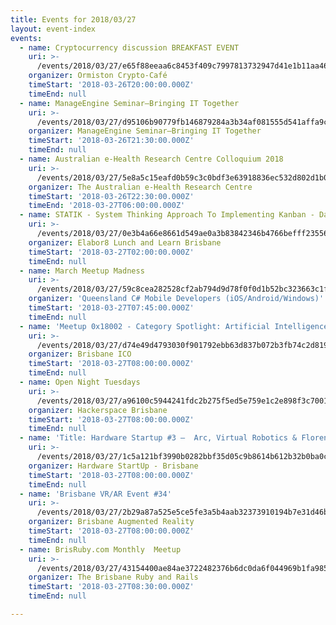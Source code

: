 ```yaml
---
title: Events for 2018/03/27
layout: event-index
events:
  - name: Cryptocurrency discussion BREAKFAST EVENT
    uri: >-
      /events/2018/03/27/e65f88eeaa6c8453f409c7997813732947d41e1b11aa4692d34236c3f8771369
    organizer: Ormiston Crypto-Café
    timeStart: '2018-03-26T20:00:00.000Z'
    timeEnd: null
  - name: ManageEngine Seminar—Bringing IT Together
    uri: >-
      /events/2018/03/27/d95106b90779fb146879284a3b34af081555d541affa9c583a9c1622ec676d30
    organizer: ManageEngine Seminar—Bringing IT Together
    timeStart: '2018-03-26T21:30:00.000Z'
    timeEnd: null
  - name: Australian e-Health Research Centre Colloquium 2018
    uri: >-
      /events/2018/03/27/5e8a5c15eafd0b59c3c0bdf3e63918836ec532d802d1b0404041d6459a7c2fb1
    organizer: The Australian e-Health Research Centre
    timeStart: '2018-03-26T22:30:00.000Z'
    timeEnd: '2018-03-27T06:00:00.000Z'
  - name: STATIK - System Thinking Approach To Implementing Kanban - Dave Pryce
    uri: >-
      /events/2018/03/27/0e3b4a66e8661d549ae0a3b83842346b4766befff235565d5a592c8f4ff61fc5
    organizer: Elabor8 Lunch and Learn Brisbane
    timeStart: '2018-03-27T02:00:00.000Z'
    timeEnd: null
  - name: March Meetup Madness
    uri: >-
      /events/2018/03/27/59c8cea282528cf2ab794d9d78f0f0d1b52bc323663c1f43e7804cda8ec931b6
    organizer: 'Queensland C# Mobile Developers (iOS/Android/Windows)'
    timeStart: '2018-03-27T07:45:00.000Z'
    timeEnd: null
  - name: 'Meetup 0x18002 - Category Spotlight: Artificial Intelligence'
    uri: >-
      /events/2018/03/27/d74e49d4793030f901792ebb63d837b072b3fb74c2d81944f0c4b4056a2821d6
    organizer: Brisbane ICO
    timeStart: '2018-03-27T08:00:00.000Z'
    timeEnd: null
  - name: Open Night Tuesdays
    uri: >-
      /events/2018/03/27/a96100c5944241fdc2b275f5ed5e759e1c2e898f3c7001c8da38568eef1d4d02
    organizer: Hackerspace Brisbane
    timeStart: '2018-03-27T08:00:00.000Z'
    timeEnd: null
  - name: 'Title: Hardware Startup #3 –  Arc, Virtual Robotics & Florentzos Design'
    uri: >-
      /events/2018/03/27/1c5a121bf3990b0282bbf35d05c9b8614b612b32b0ba0c877e6fe58c238ae69b
    organizer: Hardware StartUp - Brisbane
    timeStart: '2018-03-27T08:00:00.000Z'
    timeEnd: null
  - name: 'Brisbane VR/AR Event #34'
    uri: >-
      /events/2018/03/27/2b29a87a525e5ce5fe3a5b4aab32373910194b7e31d46bc7421f4dc1982666ac
    organizer: Brisbane Augmented Reality
    timeStart: '2018-03-27T08:00:00.000Z'
    timeEnd: null
  - name: BrisRuby.com Monthly  Meetup
    uri: >-
      /events/2018/03/27/43154400ae84ae3722482376b6dc0da6f044969b1fa985d0f461b5735da47d12
    organizer: The Brisbane Ruby and Rails
    timeStart: '2018-03-27T08:30:00.000Z'
    timeEnd: null

---
```

